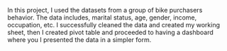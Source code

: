 In this project, I used the datasets from a group of bike purchasers behavior. The data includes, marital status, age, gender, income, occupation, etc.
I successfully cleaned the data and created my working sheet, then I created pivot table and proceeded to having a dashboard where you I presented the data in a simpler form.
